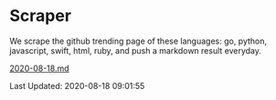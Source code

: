 # Scraper

We scrape the github trending page of these languages: go, python, javascript, swift, html, ruby, and push a markdown result everyday.

[2020-08-18.md](https://github.com/henson/Scraper/blob/master/2020-08-18.md)

Last Updated: 2020-08-18 09:01:55